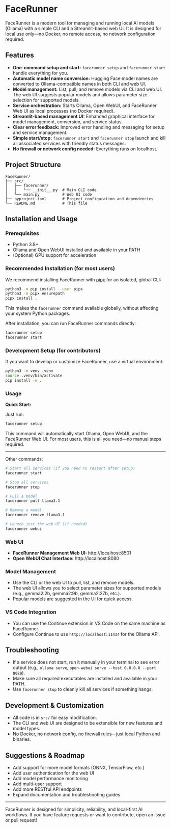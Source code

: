 # FaceRunner

FaceRunner is a modern tool for managing and running local AI models (Ollama) with a simple CLI and a Streamlit-based web UI. It is designed for local use only—no Docker, no remote access, no network configuration required.

## Features

- **One-command setup and start:** `facerunner setup` and `facerunner start` handle everything for you.
- **Automatic model name conversion:** Hugging Face model names are converted to Ollama-compatible names in both CLI and web UI.
- **Model management:** List, pull, and remove models via CLI and web UI. The web UI suggests popular models and allows parameter size selection for supported models.
- **Service orchestration:** Starts Ollama, Open WebUI, and FaceRunner Web UI as local processes (no Docker required).
- **Streamlit-based management UI:** Enhanced graphical interface for model management, conversion, and service status.
- **Clear error feedback:** Improved error handling and messaging for setup and service management.
- **Simple start/stop:** `facerunner start` and `facerunner stop` launch and kill all associated services with friendly status messages.
- **No firewall or network config needed:** Everything runs on localhost.

## Project Structure

```
FaceRunner/
├── src/
│   ├── facerunner/
│   │   └── __init__.py  # Main CLI code
│   └── main.py          # Web UI code
├── pyproject.toml       # Project configuration and dependencies
└── README.md            # This file
```

## Installation and Usage

### Prerequisites
- Python 3.8+
- Ollama and Open WebUI installed and available in your PATH
- (Optional) GPU support for acceleration


### Recommended Installation (for most users)
We recommend installing FaceRunner with [pipx](https://pipxproject.github.io/pipx/) for an isolated, global CLI:

```bash
python3 -m pip install --user pipx
python3 -m pipx ensurepath
pipx install .
```

This makes the `facerunner` command available globally, without affecting your system Python packages.

After installation, you can run FaceRunner commands directly:
```bash
facerunner setup
facerunner start
```

### Development Setup (for contributors)
If you want to develop or customize FaceRunner, use a virtual environment:

```bash
python3 -m venv .venv
source .venv/bin/activate
pip install -e .
```

### Usage

**Quick Start:**

Just run:
```bash
facerunner setup
```
This command will automatically start Ollama, Open WebUI, and the FaceRunner Web UI. For most users, this is all you need—no manual steps required.

---

Other commands:
```bash
# Start all services (if you need to restart after setup)
facerunner start

# Stop all services
facerunner stop

# Pull a model
facerunner pull llama3.1

# Remove a model
facerunner remove llama3.1

# Launch just the web UI (if needed)
facerunner webui
```

### Web UI
- **FaceRunner Management Web UI:** http://localhost:8501
- **Open WebUI Chat Interface:** http://localhost:8080

### Model Management
- Use the CLI or the web UI to pull, list, and remove models.
- The web UI allows you to select parameter sizes for supported models (e.g., gemma2:2b, gemma2:9b, gemma2:27b, etc.).
- Popular models are suggested in the UI for quick access.

### VS Code Integration
- You can use the Continue extension in VS Code on the same machine as FaceRunner.
- Configure Continue to use `http://localhost:11434` for the Ollama API.

## Troubleshooting
- If a service does not start, run it manually in your terminal to see error output (e.g., `ollama serve`, `open-webui serve --host 0.0.0.0 --port 8080`).
- Make sure all required executables are installed and available in your PATH.
- Use `facerunner stop` to cleanly kill all services if something hangs.

## Development & Customization
- All code is in `src/` for easy modification.
- The CLI and web UI are designed to be extensible for new features and model types.
- No Docker, no network config, no firewall rules—just local Python and binaries.

## Suggestions & Roadmap
- Add support for more model formats (ONNX, TensorFlow, etc.)
- Add user authentication for the web UI
- Add model performance monitoring
- Add multi-user support
- Add more RESTful API endpoints
- Expand documentation and troubleshooting guides

---

FaceRunner is designed for simplicity, reliability, and local-first AI workflows. If you have feature requests or want to contribute, open an issue or pull request!
